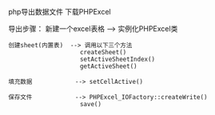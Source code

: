 php导出数据文件
下载PHPExcel

导出步骤：
	新建一个excel表格  --> 实例化PHPExcel类

	创建sheet(内置表)  --> 调用以下三个方法
						createSheet()
						setActiveSheetIndex()
						getActiveSheet()

	填充数据            --> setCellActive()

	保存文件            --> PHPExcel_IOFactory::createWrite()
						save()
